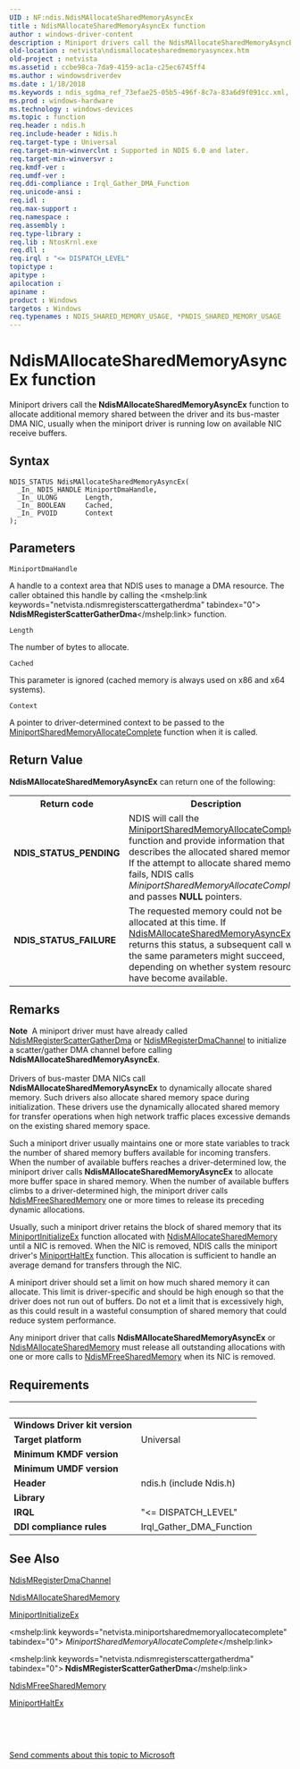 ```yaml
---
UID : NF:ndis.NdisMAllocateSharedMemoryAsyncEx
title : NdisMAllocateSharedMemoryAsyncEx function
author : windows-driver-content
description : Miniport drivers call the NdisMAllocateSharedMemoryAsyncEx function to allocate additional memory shared between the driver and its bus-master DMA NIC, usually when the miniport driver is running low on available NIC receive buffers.
old-location : netvista\ndismallocatesharedmemoryasyncex.htm
old-project : netvista
ms.assetid : ccbe98ca-7da9-4159-ac1a-c25ec6745ff4
ms.author : windowsdriverdev
ms.date : 1/18/2018
ms.keywords : ndis_sgdma_ref_73efae25-05b5-496f-8c7a-83a6d9f091cc.xml, netvista.ndismallocatesharedmemoryasyncex, NdisMAllocateSharedMemoryAsyncEx function [Network Drivers Starting with Windows Vista], NdisMAllocateSharedMemoryAsyncEx, ndis/NdisMAllocateSharedMemoryAsyncEx
ms.prod : windows-hardware
ms.technology : windows-devices
ms.topic : function
req.header : ndis.h
req.include-header : Ndis.h
req.target-type : Universal
req.target-min-winverclnt : Supported in NDIS 6.0 and later.
req.target-min-winversvr : 
req.kmdf-ver : 
req.umdf-ver : 
req.ddi-compliance : Irql_Gather_DMA_Function
req.unicode-ansi : 
req.idl : 
req.max-support : 
req.namespace : 
req.assembly : 
req.type-library : 
req.lib : NtosKrnl.exe
req.dll : 
req.irql : "<= DISPATCH_LEVEL"
topictype : 
apitype : 
apilocation : 
apiname : 
product : Windows
targetos : Windows
req.typenames : NDIS_SHARED_MEMORY_USAGE, *PNDIS_SHARED_MEMORY_USAGE
---
```



# NdisMAllocateSharedMemoryAsyncEx function
Miniport drivers call the 
  <b>NdisMAllocateSharedMemoryAsyncEx</b> function to allocate additional memory shared between the driver and
  its bus-master DMA NIC, usually when the miniport driver is running low on available NIC receive
  buffers.

## Syntax

````
NDIS_STATUS NdisMAllocateSharedMemoryAsyncEx(
  _In_ NDIS_HANDLE MiniportDmaHandle,
  _In_ ULONG       Length,
  _In_ BOOLEAN     Cached,
  _In_ PVOID       Context
);
````

## Parameters

`MiniportDmaHandle`

A handle to a context area that NDIS uses to manage a DMA resource. The caller obtained this
     handle by calling the 
     <mshelp:link keywords="netvista.ndismregisterscattergatherdma" tabindex="0"><b>
     NdisMRegisterScatterGatherDma</b></mshelp:link> function.

`Length`

The number of bytes to allocate.

`Cached`

This parameter is ignored (cached memory is always used on x86 and x64 systems).

`Context`

A pointer to driver-determined context to be passed to the 
     <a href="..\ndis\nc-ndis-miniport_allocate_shared_mem_complete.md">MiniportSharedMemoryAllocateComplete</a> function when it is called.


## Return Value

<b>NdisMAllocateSharedMemoryAsyncEx</b> can return one of the following:
<table>
<tr>
<th>Return code</th>
<th>Description</th>
</tr>
<tr>
<td width="40%">
<dl>
<dt><b>NDIS_STATUS_PENDING</b></dt>
</dl>
</td>
<td width="60%">
NDIS will call the 
       <a href="..\ndis\nc-ndis-miniport_allocate_shared_mem_complete.md">MiniportSharedMemoryAllocateComplete</a> function and provide information that describes the
       allocated shared memory. If the attempt to allocate shared memory fails, NDIS calls 
       <i>MiniportSharedMemoryAllocateComplete</i> and passes <b>NULL</b> pointers.

</td>
</tr>
<tr>
<td width="40%">
<dl>
<dt><b>NDIS_STATUS_FAILURE</b></dt>
</dl>
</td>
<td width="60%">
The requested memory could not be allocated at this time. If 
       <a href="..\ndis\nf-ndis-ndismallocatesharedmemoryasyncex.md">NdisMAllocateSharedMemoryAsyncEx</a> returns this status, a subsequent call with the same parameters
       might succeed, depending on whether system resources have become available.

</td>
</tr>
</table>

## Remarks

<div class="alert"><b>Note</b>  A miniport driver must have already called <a href="..\ndis\nf-ndis-ndismregisterscattergatherdma.md">NdisMRegisterScatterGatherDma</a> or <a href="..\ndis\nf-ndis-ndismregisterdmachannel.md">NdisMRegisterDmaChannel</a> to initialize a
  scatter/gather DMA channel before calling <b>NdisMAllocateSharedMemoryAsyncEx</b>.</div><div> </div>Drivers of bus-master DMA NICs call 
    <b>NdisMAllocateSharedMemoryAsyncEx</b> to dynamically allocate shared memory. Such drivers also allocate
    shared memory space during initialization. These drivers use the dynamically allocated shared memory for
    transfer operations when high network traffic places excessive demands on the existing shared memory
    space.

Such a miniport driver usually maintains one or more state variables to track the number of shared
    memory buffers available for incoming transfers. When the number of available buffers reaches a
    driver-determined low, the miniport driver calls 
    <b>NdisMAllocateSharedMemoryAsyncEx</b> to allocate more buffer space in shared memory. When the number of
    available buffers climbs to a driver-determined high, the miniport driver calls 
    <a href="..\ndis\nf-ndis-ndismfreesharedmemory.md">NdisMFreeSharedMemory</a> one or more
    times to release its preceding dynamic allocations.

Usually, such a miniport driver retains the block of shared memory that its 
    <a href="..\ndis\nc-ndis-miniport_initialize.md">MiniportInitializeEx</a> function
    allocated with 
    <a href="..\ndis\nf-ndis-ndismallocatesharedmemory.md">NdisMAllocateSharedMemory</a> until
    a NIC is removed. When the NIC is removed, NDIS calls the miniport driver's 
    <a href="..\ndis\nc-ndis-miniport_halt.md">MiniportHaltEx</a> function. This allocation
    is sufficient to handle an average demand for transfers through the NIC.

A miniport driver should set a limit on how much shared memory it can allocate. This limit is
    driver-specific and should be high enough so that the driver does not run out of buffers. Do not et a
    limit that is excessively high, as this could result in a wasteful consumption of shared memory that
    could reduce system performance.

Any miniport driver that calls 
    <b>NdisMAllocateSharedMemoryAsyncEx</b> or 
    <a href="..\ndis\nf-ndis-ndismallocatesharedmemory.md">NdisMAllocateSharedMemory</a> must release all outstanding allocations with one or more calls to 
    <a href="..\ndis\nf-ndis-ndismfreesharedmemory.md">NdisMFreeSharedMemory</a> when its NIC is removed.

## Requirements
| &nbsp; | &nbsp; |
| ---- |:---- |
| **Windows Driver kit version** |  |
| **Target platform** | Universal |
| **Minimum KMDF version** |  |
| **Minimum UMDF version** |  |
| **Header** | ndis.h (include Ndis.h) |
| **Library** |  |
| **IRQL** | "<= DISPATCH_LEVEL" |
| **DDI compliance rules** | Irql_Gather_DMA_Function |

## See Also

<a href="..\ndis\nf-ndis-ndismregisterdmachannel.md">NdisMRegisterDmaChannel</a>

<a href="..\ndis\nf-ndis-ndismallocatesharedmemory.md">NdisMAllocateSharedMemory</a>

<a href="..\ndis\nc-ndis-miniport_initialize.md">MiniportInitializeEx</a>

<mshelp:link keywords="netvista.miniportsharedmemoryallocatecomplete" tabindex="0"><i>
   MiniportSharedMemoryAllocateComplete</i></mshelp:link>

<mshelp:link keywords="netvista.ndismregisterscattergatherdma" tabindex="0"><b>
   NdisMRegisterScatterGatherDma</b></mshelp:link>

<a href="..\ndis\nf-ndis-ndismfreesharedmemory.md">NdisMFreeSharedMemory</a>

<a href="..\ndis\nc-ndis-miniport_halt.md">MiniportHaltEx</a>

 

 

<a href="mailto:wsddocfb@microsoft.com?subject=Documentation%20feedback [netvista\netvista]:%20NdisMAllocateSharedMemoryAsyncEx function%20 RELEASE:%20(1/18/2018)&amp;body=%0A%0APRIVACY STATEMENT%0A%0AWe use your feedback to improve the documentation. We don't use your email address for any other purpose, and we'll remove your email address from our system after the issue that you're reporting is fixed. While we're working to fix this issue, we might send you an email message to ask for more info. Later, we might also send you an email message to let you know that we've addressed your feedback.%0A%0AFor more info about Microsoft's privacy policy, see http://privacy.microsoft.com/en-us/default.aspx." title="Send comments about this topic to Microsoft">Send comments about this topic to Microsoft</a>